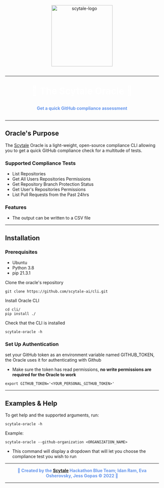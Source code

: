 <div align="center"> 
  <br/>
  <br/>
  <a href="https://scytale.ai/">
    <img src="https://scytale.ai/wp-content/uploads/2021/07/scytale-logo.svg" alt="scytale-logo" width="200px"/>
  </a>  
  <br/>
  <br/>
  <hr/>
  <p style="font-weight:bold;font-size:30px;color:white">🔮 The Scytale Oracle 🔮</p>
  <strong style="color:cornflowerblue">Get a quick GitHub compliance assessment</strong>
  <br/>
  <br/>
</div>
<hr />

## Oracle's Purpose

The [Scytale](https://scytale.ai) Oracle is a light-weight, open-source compliance CLI allowing you to get a quick GitHub compliance check for
a multitude of tests.

### Supported Compliance Tests

* List Repositories
* Get All Users Repositories Permissions
* Get Repository Branch Protection Status
* Get User's Repositories Permissions
* List Pull Requests from the Past 24hrs

### Features

* The output can be written to a CSV file

<hr />

## Installation

### Prerequisites

* Ubuntu
* Python 3.8
* pip 21.3.1

Clone the oracle's repository

```shell 
git clone https://github.com/scytale-ai/cli.git
```

Install Oracle CLI

```shell
cd cli/
pip install ./
```

Check that the CLI is installed
```shell
scytale-oracle -h
```

### Set Up Authentication

set your GitHub token as an environment variable named GITHUB_TOKEN, the Oracle uses it for authenticating with Github

* Make sure the token has read permissions, **no write permissions are required for the Oracle to work**

```shell
export GITHUB_TOKEN='<YOUR_PERSONAL_GITHUB_TOKEN>'
```

<hr />

## Examples & Help

To get help and the supported arguments, run: 
```shell
scytale-oracle -h
```

Example:
```shell
scytale-oracle --github-organization <ORGANIZATION_NAME>
```
* This command will display a dropdown that will let you choose the compliance test you wish to run

<hr/>

<div align="center"> 
  <strong style="color:cornflowerblue">
  🔮 Created by the <a href="https://scytale.ai/">Scytale</a> Hackathon Blue Team; Idan Ram, Eva Osherovsky, Jess Gopas &#169; 2022 🔮
  </strong>
</div>
<hr />